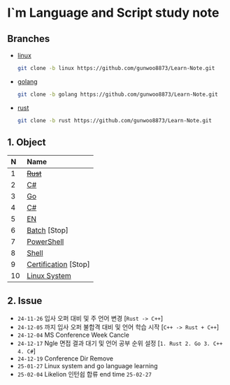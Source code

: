 # I`m Language and Script study note

## Branches
- [linux](https://github.com/gunwoo8873/Learn-Note/tree/linux)
  ```bash
  git clone -b linux https://github.com/gunwoo8873/Learn-Note.git
  ```
- [golang](https://github.com/gunwoo8873/Learn-Note/tree/golang)
  ```bash
  git clone -b golang https://github.com/gunwoo8873/Learn-Note.git
  ```
- [rust](https://github.com/gunwoo8873/Learn-Note/tree/rust)
  ```bash
  git clone -b rust https://github.com/gunwoo8873/Learn-Note.git
  ```

## 1. Object
| N    | Name                                     |
| :--- | :--------------------------------------- |
| 1    | [~~Rust~~](./Rust/)                      |
| 2    | [C#](./CS/)                              |
| 3    | [Go](./Go/)                              |
| 4    | [C#](./C#/)                              |
| 5    | [EN](./English.md)                       |
| 6    | [Batch](./Batch/) [Stop]                 |
| 7    | [PowerShell](./PowerShell/)              |
| 8    | [Shell](./Shell/)                        |
| 9    | [Certification](./Certification/) [Stop] |
| 10   | [Linux System](./Linux/)                 |

## 2. Issue
* `24-11-26` 입사 오퍼 대비 및 주 언어 변경 [`Rust -> C++`]
* `24-12-05` 까지 입사 오퍼 불합격 대비 및 언어 학습 시작 [`C++ -> Rust + C++`]
* `24-12-04` MS Conference Week Cancle
* `24-12-17` Ngle 면접 결과 대기 및 언어 공부 순위 설정 [`1. Rust 2. Go 3. C++ 4. C#`]
* `24-12-19` Conference Dir Remove
* `25-01-27` Linux system and go language learning
* `25-02-04` Likelion 인턴쉽 합류 end time `25-02-27`
